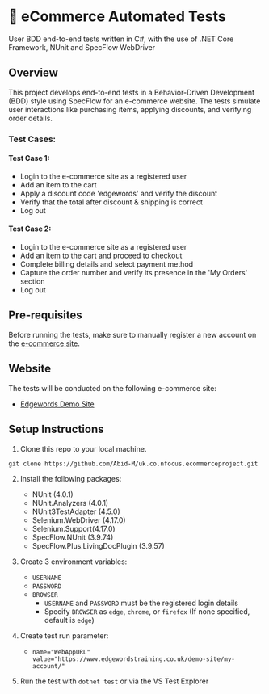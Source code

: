 # 🛒 eCommerce Automated Tests
User BDD end-to-end tests written in C#, with the use of .NET Core Framework, NUnit and SpecFlow WebDriver

## Overview
This project develops end-to-end tests in a Behavior-Driven Development (BDD) style using SpecFlow for an e-commerce website. The tests simulate user interactions like purchasing items, applying discounts, and verifying order details.

### Test Cases:
#### Test Case 1:
- Login to the e-commerce site as a registered user
- Add an item to the cart
- Apply a discount code 'edgewords' and verify the discount
- Verify that the total after discount & shipping is correct
- Log out

#### Test Case 2:
- Login to the e-commerce site as a registered user
- Add an item to the cart and proceed to checkout
- Complete billing details and select payment method
- Capture the order number and verify its presence in the 'My Orders' section
- Log out

## Pre-requisites
Before running the tests, make sure to manually register a new account on the [e-commerce site](https://www.edgewordstraining.co.uk/demo-site/my-account/).

## Website
The tests will be conducted on the following e-commerce site:
- [Edgewords Demo Site](https://www.edgewordstraining.co.uk/demo-site/)

## Setup Instructions
1. Clone this repo to your local machine.
```
git clone https://github.com/Abid-M/uk.co.nfocus.ecommerceproject.git
```
   
2. Install the following packages:
   - NUnit (4.0.1)
   - NUnit.Analyzers (4.0.1)
   - NUnit3TestAdapter (4.5.0)
   - Selenium.WebDriver (4.17.0)
   - Selenium.Support(4.17.0)
   - SpecFlow.NUnit (3.9.74)
   - SpecFlow.Plus.LivingDocPlugin (3.9.57)
     
3. Create 3 environment variables:
   - `USERNAME`
   - `PASSWORD`
   - `BROWSER`
     - `USERNAME` and `PASSWORD` must be the registered login details
     - Specify `BROWSER` as `edge`, `chrome`, or `firefox` (If none specified, default is `edge`)
       
4. Create test run parameter:
   - `name="WebAppURL" value="https://www.edgewordstraining.co.uk/demo-site/my-account/"`
     
5. Run the test with `dotnet test` or via the VS Test Explorer
